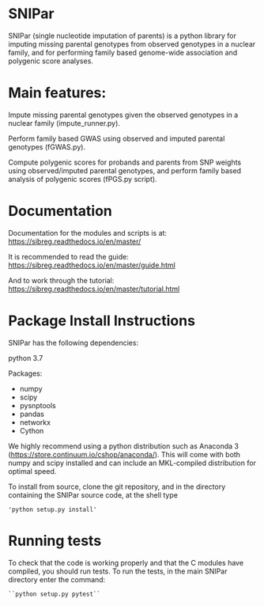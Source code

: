 # SNIPar

SNIPar (single nucleotide imputation of parents) is a python library for imputing missing parental genotypes from observed genotypes in a nuclear family, and for performing
family based genome-wide association and polygenic score analyses. 

# Main features:

Impute missing parental genotypes given the observed genotypes in a nuclear family (impute_runner.py).

Perform family based GWAS using observed and imputed parental genotypes (fGWAS.py). 

Compute polygenic scores for probands and parents from SNP weights using observed/imputed parental genotypes, and perform family
 based analysis of polygenic scores (fPGS.py script). 

# Documentation

Documentation for the modules and scripts is at: https://sibreg.readthedocs.io/en/master/

It is recommended to read the guide: https://sibreg.readthedocs.io/en/master/guide.html

And to work through the tutorial: https://sibreg.readthedocs.io/en/master/tutorial.html

# Package Install Instructions

SNIPar has the following dependencies:

python 3.7

Packages:

- numpy
- scipy
- pysnptools
- pandas
- networkx
- Cython

We highly recommend using a python distribution such as Anaconda 3 (https://store.continuum.io/cshop/anaconda/).
This will come with both numpy and scipy installed and can include an MKL-compiled distribution
for optimal speed.

To install from source, clone the git repository, and in the directory
containing the SNIPar source code, at the shell type

    'python setup.py install'

# Running tests

To check that the code is working properly and that the C modules have compiled, you should
run tests. To run the tests, in the main SNIPar directory enter the command:

    ``python setup.py pytest``
